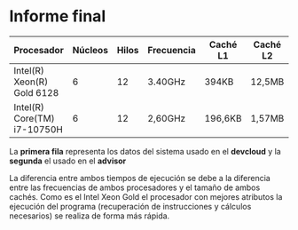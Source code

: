 # Informe final

| Procesador | Núcleos | Hilos | Frecuencia | Caché L1 | Caché L2 | Caché L3 |
| -- | -- | -- | -- | -- | -- | -- | 
| Intel(R) Xeon(R) Gold 6128 | 6 | 12 | 3.40GHz| 394KB | 12,5MB | 40,4MB |
| Intel(R) Core(TM) i7-10750H | 6 | 12 | 2,60GHz| 196,6KB | 1,57MB | 12,6MB |

La **primera fila** representa los datos del sistema usado en el **devcloud** y la **segunda** el usado en el **advisor**

La diferencia entre ambos tiempos de ejecución se debe a la diferencia entre las frecuencias de ambos procesadores y el tamaño de ambos cachés. Como es el Intel Xeon Gold el procesador con mejores atributos la ejecución del programa (recuperación de instrucciones y cálculos necesarios) se realiza de forma más rápida.

